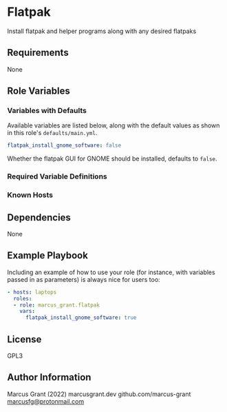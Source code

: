 Flatpak
=======

Install flatpak and helper programs along with any desired flatpaks

Requirements
------------

None

Role Variables
--------------

### Variables with Defaults

Available variables are listed below, along with the default values as shown in this role's `defaults/main.yml`.

```yaml
flatpak_install_gnome_software: false
```

Whether the flatpak GUI for GNOME should be installed, defaults to `false`.



### Required Variable Definitions

### Known Hosts

Dependencies
------------

None

Example Playbook
----------------

Including an example of how to use your role (for instance, with variables passed in as parameters) is always nice for users too:

```yaml
- hosts: laptops
  roles:
  - role: marcus_grant.flatpak
    vars:
      flatpak_install_gnome_software: true
```

License
-------

GPL3

Author Information
------------------

Marcus Grant (2022)
marcusgrant.dev
github.com/marcus-grant
marcusfg@protonmail.com


